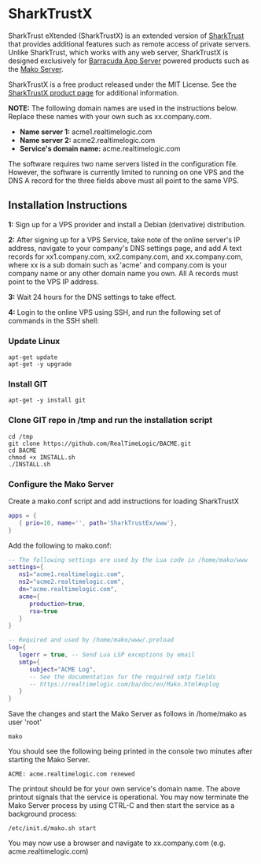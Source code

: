 # SharkTrustX

SharkTrust eXtended (SharkTrustX) is an extended version of [SharkTrust](https://github.com/RealTimeLogic/SharkTrust) that provides additional features such as remote access of private servers. Unlike SharkTrust, which works with any web server, SharkTrustX is designed exclusively for [Barracuda App Server](https://realtimelogic.com/products/barracuda-application-server/) powered products such as the [Mako Server](https://makoserver.net/).

SharkTrustX is a free product released under the MIT License. See the [SharkTrustX product page](https://realtimelogic.com/products/SharkTrustX/) for additional information.

**NOTE:** The following domain names are used in the instructions below. Replace these names with your own such as xx.company.com.

* **Name server 1:** acme1.realtimelogic.com
* **Name server 2:** acme2.realtimelogic.com
* **Service's domain name:** acme.realtimelogic.com

The software requires two name servers listed in the configuration file. However, the software is currently limited to running on one VPS and the DNS A record for the three fields above must all point to the same VPS.

## Installation Instructions

**1:** Sign up for a VPS provider and install a Debian (derivative) distribution.

**2:** After signing up for a VPS Service, take note of the online server's IP address, navigate to your company's DNS settings page, and add A text records for xx1.company.com, xx2.company.com, and xx.company.com, where xx is a sub domain such as 'acme' and company.com is your company name or any other domain name you own. All A records must point to the VPS IP address.

**3:** Wait 24 hours for the DNS settings to take effect.

**4:** Login to the online VPS using SSH, and run the following set of commands in the SSH shell:

### Update Linux
```console
apt-get update
apt-get -y upgrade
```

### Install GIT
```console
apt-get -y install git
```

### Clone GIT repo in /tmp and run the installation script
```console
cd /tmp
git clone https://github.com/RealTimeLogic/BACME.git
cd BACME
chmod +x INSTALL.sh
./INSTALL.sh
```

### Configure the Mako Server

Create a mako.conf script and add instructions for loading SharkTrustX

```lua
apps = {
   { prio=10, name='', path='SharkTrustEx/www'},
}
```

Add the following to mako.conf:


```lua
-- The following settings are used by the Lua code in /home/mako/www
settings={
   ns1="acme1.realtimelogic.com",
   ns2="acme2.realtimelogic.com",
   dn="acme.realtimelogic.com",
   acme={
      production=true,
      rsa=true
   }
}

-- Required and used by /home/mako/www/.preload
log={
   logerr = true, -- Send Lua LSP exceptions by email
   smtp={
      subject="ACME Log",
      -- See the documentation for the required smtp fields
      -- https://realtimelogic.com/ba/doc/en/Mako.html#oplog
   }
}
```
Save the changes and start the Mako Server as follows in /home/mako as user 'root'

```console
mako
```
You should see the following being printed in the console two minutes after starting the Mako Server.

```console
ACME: acme.realtimelogic.com renewed
```
The printout should be for your own service's domain name. The above printout signals that the service is operational. You may now terminate the Mako Server process by using CTRL-C and then start the service as a background process:

```console
/etc/init.d/mako.sh start
```

You may now use a browser and navigate to xx.company.com (e.g. acme.realtimelogic.com)
